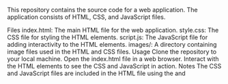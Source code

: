 This repository contains the source code for a web application. The application consists of HTML, CSS, and JavaScript files.

Files
index.html: The main HTML file for the web application.
style.css: The CSS file for styling the HTML elements.
script.js: The JavaScript file for adding interactivity to the HTML elements.
images/: A directory containing image files used in the HTML and CSS files.
Usage
Clone the repository to your local machine.
Open the index.html file in a web browser.
Interact with the HTML elements to see the CSS and JavaScript in action.
Notes
The CSS and JavaScript files are included in the HTML file using the <link> and <script> tags, respectively.
The style.css file is located in the root directory of the repository.
The script.js file is located in the root directory of the repository.
The images/ directory is located in the root directory of the repository.
The HTML file uses the <!DOCTYPE html> declaration to specify the HTML5 doctype.
The HTML file uses the <meta charset="UTF-8"> declaration to specify the character encoding.
The HTML file uses the <meta name="viewport" content="width=device-width, initial-scale=1.0"> declaration to specify the viewport settings.
The HTML file uses the <title> tag to specify the title of the web page.
The HTML file uses the <header>, <main>, and <footer> tags to structure the content.
The CSS file uses the @import rule to import other CSS files.
The CSS file uses the box-sizing property to include padding and borders in the element's total width and height.
The CSS file uses the flexbox layout to align the HTML elements.
The JavaScript file uses the addEventListener() method to add event listeners to the HTML elements.
The JavaScript file uses the querySelector() method to select HTML elements.
The JavaScript file uses the addEventListener() method to add event listeners to the HTML elements.
The JavaScript file uses the preventDefault() method to prevent the default action of an event.

Acknowledgements
This project was inspired by various web development resources and tutorials.

Disclaimer
This project is provided as-is and without warranty. Use it at your own risk. The author is not responsible for any damage or loss caused by the use of this project.
